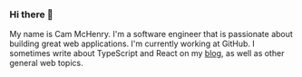 ### Hi there 👋

My name is Cam McHenry. I'm a software engineer that is passionate about building great web applications. I'm currently working at GitHub. I sometimes write about TypeScript and React on my [blog](https://camchenry.com/), as well as other general web topics.
